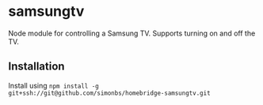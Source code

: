 # samsungtv

Node module for controlling a Samsung TV. Supports turning on and off the TV.

## Installation

Install using `npm install -g git+ssh://git@github.com/simonbs/homebridge-samsungtv.git`
